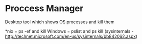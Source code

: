 Proccess Manager
===========

Desktop tool which shows OS processes and kill them
 
*nix = ps -ef and kill 
Windows = pslist and ps kill (sysinternals - http://technet.microsoft.com/en-us/sysinternals/bb842062.aspx)